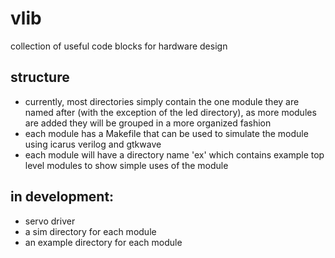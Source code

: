 # vlib
collection of useful code blocks for hardware design

## structure
* currently, most directories simply contain the one module they are named after (with the exception of the led directory), as more modules are added they will be grouped in a more organized fashion
* each module has a Makefile that can be used to simulate the module using icarus verilog and gtkwave
* each module will have a directory name 'ex' which contains example top level modules to show simple uses of the module

## in development:
* servo driver
* a sim directory for each module
* an example directory for each module
